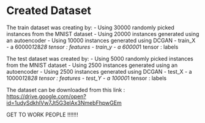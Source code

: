 # Created Dataset

The train dataset was creating by:
	- Using 30000 randomly picked instances from the MNIST dataset
    	- Using 20000 instances generated using an autoencoder 
    	- Using 10000 instances generated using DCGAN
    	- train_X - a 60000*1*28*28 tensor : features 
	- train_y - a 60000*1 tensor : labels
    
The test dataset was created by:
    	- Using 5000 randomly picked instances from the MNIST dataset
    	- Using 2500 instances generated using an autoencoder 
    	- Using 2500 instances generated using DCGAN
	- test_X - a 10000*1*28*28 tensor : features 
	- test_Y - a 10000*1 tensor : labels

The dataset can be downloaded from this link : https://drive.google.com/open?id=1udySdkhIVw7Jt5G3elAx3NmebFhpwGEm

GET TO WORK PEOPLE !!!!!!!